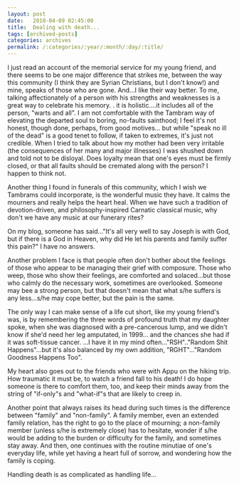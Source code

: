 ```yaml
---
layout: post
date:	2010-04-09 02:45:00
title:  Dealing with death...
tags: [archived-posts]
categories: archives
permalink: /:categories/:year/:month/:day/:title/
---
```

I just read an account of the memorial service for my young friend, and there seems to be one major difference that strikes me, between the way this community (I think they are Syrian Christians, but I don't know!) and mine, speaks of those who are gone. And...I like their way better. To me, talking affectionately of a person with his strengths and weaknesses is a great way to celebrate his memory. . it is holistic....it includes all of the person, "warts and all".  I am not comfortable with the Tambram way of elevating the departed soul to boring, no-faults sainthood; I feel it's not honest, though done, perhaps, from good motives... but while "speak no ill of the dead" is a good tenet to follow, if taken to extremes, it's just not credible. When I tried to talk about how my mother had been very irritable (the consequences of her many and major illnesses) I was shushed down and told not to be disloyal. Does loyalty mean that one's eyes must be firmly closed, or that all faults should be cremated along with the person? I happen to think not.

Another thing I found in funerals of this community, which I wish we Tambrams could incorporate, is the wonderful music they have. It calms the mourners and really helps the heart heal. When we have such a tradition of devotion-driven, and philosophy-inspired Carnatic classical music, why don't we have any music at our funerary rites?

On my blog, someone has said..."It's all very well to say Joseph is with God, but if there is a God in Heaven, why did He let his parents and family suffer this pain?" I have no answers.

Another problem I face is that people often don't bother about the feelings of those who appear to be managing their grief  with composure.  Those who weep, those who show their feelings, are comforted and solaced...but those who calmly do the necessary work, sometimes are overlooked. Someone may bee a strong person, but that doesn't mean that what s/he suffers is any less...s/he  may cope better, but the pain is the same.

The only way I can make sense of a life cut short, like my young friend's was, is by remembering the three words of profound truth that my daughter spoke, when she was diagnosed with a pre-cancerous lump, and we didn't know if she'd need her leg amputated, in 1999... and the chances she had if it was soft-tissue cancer. ...I have it in my mind often..."RSH".."Random Shit Happens"...but it's also balanced by my own addition, "RGHT"..."Random Goodness Happens Too".

My heart also goes out to the friends who were with Appu on the hiking trip. How traumatic it  must be, to watch a friend fall to his death! I do hope someone is there to comfort them, too, and keep their minds away from the string of "if-only"s and "what-if"s that are likely to creep in.

Another point that always raises its head during such times is the difference between "family" and "non-family".  A family member, even an extended family relation, has the right to go to the place of mourning; a non-family member (unless s/he is extremely close) has to hesitate, wonder if s/he would be adding to the burden or difficulty for the family, and sometimes stay away. And then, one continues with the routine minutiae of one's everyday life, while yet having a heart full of sorrow, and wondering how the family is coping. 

Handling death is as complicated as handling life...
